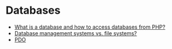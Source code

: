 # Databases

* [What is a database and how to access databases from PHP?](intro.md)
* [Database management systems vs. file systems?](database-vs-filesystem.md)
* [PDO](pdo.md)
